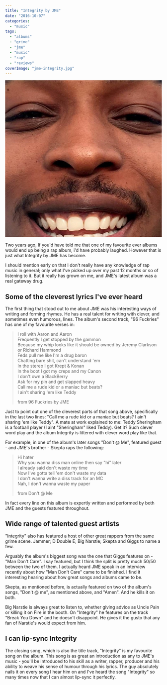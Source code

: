 ```yaml
---
title: "Integrity by JME"
date: "2016-10-07"
categories: 
  - "music"
tags: 
  - "albums"
  - "grime"
  - "jme"
  - "music"
  - "rap"
  - "reviews"
coverImage: "jme-integrity.jpg"
---
```


![](images/jme-integrity.jpg)

Two years ago, If you'd have told me that one of my favourite ever albums would end up being a rap album, i'd have probably laughed. However that is just what Integrity by JME has become.

I should mention early on that I don't really have any knowledge of rap music in general; only what I've picked up over my past 12 months or so of listening to it. But it really has grown on me, and JME's latest album was a real gateway drug.

## Some of the cleverest lyrics I've ever heard

The first thing that stood out to me about JME was his interesting ways of writing and forming rhymes. He has a real talent for writing with clever, and sometimes even humorous, lines. The album's second track, "96 Fuckries" has one of my favourite verses in:

> I roll with Aaron and Aaron  
> Frequently I get stopped by the gammon  
> Because my whip looks like it should be owned by Jeremy Clarkson or Richard Hammond  
> Feds pull me like I'm a drug baron  
> Chatting bare shit, can't understand 'em  
> In the stereo I got Krept & Konan  
> In the boot I got my creps and my Canon  
> I don't own a BlackBerry  
> Ask for my pin and get slapped heavy  
> Call me a rude kid or a maniac but beats?  
> I ain't sharing 'em like Teddy
> 
> from 96 Fuckries by JME

Just to point out one of the cleverest parts of that song above, specifically in the last two lines: "Call me a rude kid or a maniac but beats? I ain't sharing 'em like Teddy". A mate at work explained to me: Teddy Sheringham is a football player (I aint "Sheringham" liked Teddy). Get it? Such clever word play and the album Integrity is littered with clever word play like that.

For example, in one of the album's later songs "Don't @ Me", featured guest - and JME's brother - Skepta raps the following:

> Hi hater  
> Why you wanna diss man online then say "hi" later  
> I already said don't waste my time  
> Now I've gotta tell 'em don't waste my data  
> I don't wanna write a diss track for an MC  
> Nah, I don't wanna waste my paper
> 
> from Don't @ Me

In fact every line on this album is expertly written and performed by both JME and the guests featured throughout.

## Wide range of talented guest artists

"Integrity" also has featured a host of other great rappers from the same grime scene. Jammer; D Double E; Big Narstie; Skepta and Giggs to name a few.

Arguably the album's biggest song was the one that Giggs features on - "Man Don't Care". I say featured, but I think the split is pretty much 50/50 between the two of them. I actually heard JME speak in an interview recently about how "Man Don't Care" came to be finished. I find it interesting hearing about how great songs and albums came to be.

Skepta, as mentioned before, is actually featured on two of the album's songs, "Don't @ me", as mentioned above, and "Amen". And he kills it on both.

Big Narstie is always great to listen to, whether giving advice as Uncle Pain or killing it on Fire in the booth. On "Integrity" he features on the track "Break You Down" and he doesn't disappoint. He gives it the gusto that any fan of Narstie's would expect from him.

## I can lip-sync Integrity

The closing song, which is also the title track, "Integrity" is my favourite song on the album. This song is as great an introduction as any to JME's music - you'll be introduced to his skill as a writer, rapper, producer and his ability to weave his sense of humour through his lyrics. The guy absolutely nails it on every song I hear him on and I've heard the song "Integrity" so many times now that I can almost lip-sync it perfectly.
